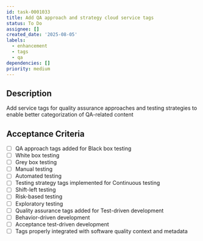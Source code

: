 ```yaml
---
id: task-0001033
title: Add QA approach and strategy cloud service tags
status: To Do
assignee: []
created_date: '2025-08-05'
labels:
  - enhancement
  - tags
  - qa
dependencies: []
priority: medium
---
```


## Description

Add service tags for quality assurance approaches and testing strategies to enable better categorization of QA-related content

## Acceptance Criteria

- [ ] QA approach tags added for Black box testing
- [ ] White box testing
- [ ] Grey box testing
- [ ] Manual testing
- [ ] Automated testing
- [ ] Testing strategy tags implemented for Continuous testing
- [ ] Shift-left testing
- [ ] Risk-based testing
- [ ] Exploratory testing
- [ ] Quality assurance tags added for Test-driven development
- [ ] Behavior-driven development
- [ ] Acceptance test-driven development
- [ ] Tags properly integrated with software quality context and metadata
